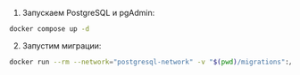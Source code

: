 1. Запускаем PostgreSQL и pgAdmin:
```bash
docker compose up -d
```

2. Запустим миграции:
```bash
docker run --rm --network="postgresql-network" -v "$(pwd)/migrations":/app liquibase/liquibase:4.19.0 --defaultsFile=/app/liquibase.properties update
```